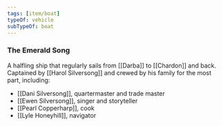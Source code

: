 ```yaml
---
tags: [item/boat]
typeOf: vehicle
subTypeOf: boat
---
```


### The Emerald Song

A halfling ship that regularly sails from [[Darba]] to [[Chardon]] and back. Captained by [[Harol Silversong]] and crewed by his family for the most part, including:

- [[Dani Silversong]], quartermaster and trade master
- [[Ewen Silversong]], singer and storyteller
- [[Pearl Copperharp]], cook
- [[Lyle Honeyhill]], navigator